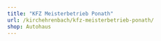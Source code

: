 ```yaml
---
title: "KFZ Meisterbetrieb Ponath"
url: /kirchehrenbach/kfz-meisterbetrieb-ponath/
shop: Autohaus
---
```

